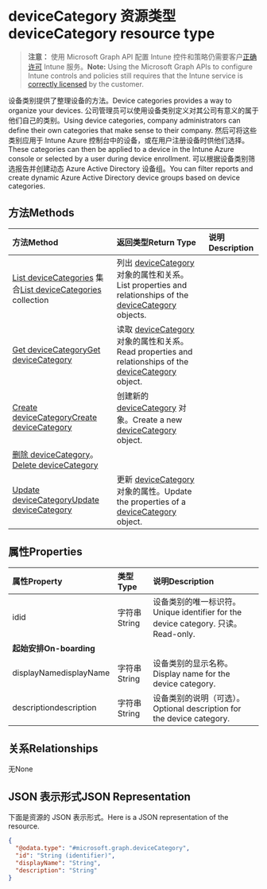 # <a name="devicecategory-resource-type"></a><span data-ttu-id="c0c84-101">deviceCategory 资源类型</span><span class="sxs-lookup"><span data-stu-id="c0c84-101">deviceCategory resource type</span></span>

> <span data-ttu-id="c0c84-102">**注意：** 使用 Microsoft Graph API 配置 Intune 控件和策略仍需要客户[正确许可](https://go.microsoft.com/fwlink/?linkid=839381) Intune 服务。</span><span class="sxs-lookup"><span data-stu-id="c0c84-102">**Note:** Using the Microsoft Graph APIs to configure Intune controls and policies still requires that the Intune service is [correctly licensed](https://go.microsoft.com/fwlink/?linkid=839381) by the customer.</span></span>

<span data-ttu-id="c0c84-103">设备类别提供了整理设备的方法。</span><span class="sxs-lookup"><span data-stu-id="c0c84-103">Device categories provides a way to organize your devices.</span></span> <span data-ttu-id="c0c84-104">公司管理员可以使用设备类别定义对其公司有意义的属于他们自己的类别。</span><span class="sxs-lookup"><span data-stu-id="c0c84-104">Using device categories, company administrators can define their own categories that make sense to their company.</span></span> <span data-ttu-id="c0c84-105">然后可将这些类别应用于 Intune Azure 控制台中的设备，或在用户注册设备时供他们选择。</span><span class="sxs-lookup"><span data-stu-id="c0c84-105">These categories can then be applied to a device in the Intune Azure console or selected by a user during device enrollment.</span></span> <span data-ttu-id="c0c84-106">可以根据设备类别筛选报告并创建动态 Azure Active Directory 设备组。</span><span class="sxs-lookup"><span data-stu-id="c0c84-106">You can filter reports and create dynamic Azure Active Directory device groups based on device categories.</span></span>

## <a name="methods"></a><span data-ttu-id="c0c84-107">方法</span><span class="sxs-lookup"><span data-stu-id="c0c84-107">Methods</span></span>
|<span data-ttu-id="c0c84-108">方法</span><span class="sxs-lookup"><span data-stu-id="c0c84-108">Method</span></span>|<span data-ttu-id="c0c84-109">返回类型</span><span class="sxs-lookup"><span data-stu-id="c0c84-109">Return Type</span></span>|<span data-ttu-id="c0c84-110">说明</span><span class="sxs-lookup"><span data-stu-id="c0c84-110">Description</span></span>|
|:---|:---|:---|
|<span data-ttu-id="c0c84-111">[List deviceCategories](../api/intune_shared_devicecategory_list.md) 集合</span><span class="sxs-lookup"><span data-stu-id="c0c84-111">[List deviceCategories](../api/intune_shared_devicecategory_list.md) collection</span></span>|<span data-ttu-id="c0c84-112">列出 [deviceCategory](../resources/intune_shared_devicecategory.md) 对象的属性和关系。</span><span class="sxs-lookup"><span data-stu-id="c0c84-112">List properties and relationships of the [deviceCategory](../resources/intune_shared_devicecategory.md) objects.</span></span>|
|[<span data-ttu-id="c0c84-113">Get deviceCategory</span><span class="sxs-lookup"><span data-stu-id="c0c84-113">Get deviceCategory</span></span>](../api/intune_shared_devicecategory_get.md)|<span data-ttu-id="c0c84-114">读取 [deviceCategory](../resources/intune_shared_devicecategory.md) 对象的属性和关系。</span><span class="sxs-lookup"><span data-stu-id="c0c84-114">Read properties and relationships of the [deviceCategory](../resources/intune_shared_devicecategory.md) object.</span></span>|
|[<span data-ttu-id="c0c84-115">Create deviceCategory</span><span class="sxs-lookup"><span data-stu-id="c0c84-115">Create deviceCategory</span></span>](../api/intune_shared_devicecategory_create.md)|<span data-ttu-id="c0c84-116">创建新的 [deviceCategory](../resources/intune_shared_devicecategory.md) 对象。</span><span class="sxs-lookup"><span data-stu-id="c0c84-116">Create a new [deviceCategory](../resources/intune_shared_devicecategory.md) object.</span></span>|
|<span data-ttu-id="c0c84-117">[删除 deviceCategory](../api/intune_shared_devicecategory_delete.md)。</span><span class="sxs-lookup"><span data-stu-id="c0c84-117">[Delete deviceCategory](../api/intune_shared_devicecategory_delete.md)</span></span>|
|[<span data-ttu-id="c0c84-118">Update deviceCategory</span><span class="sxs-lookup"><span data-stu-id="c0c84-118">Update deviceCategory</span></span>](../api/intune_shared_devicecategory_update.md)|<span data-ttu-id="c0c84-119">更新 [deviceCategory](../resources/intune_shared_devicecategory.md) 对象的属性。</span><span class="sxs-lookup"><span data-stu-id="c0c84-119">Update the properties of a [deviceCategory](../resources/intune_shared_devicecategory.md) object.</span></span>|

## <a name="properties"></a><span data-ttu-id="c0c84-120">属性</span><span class="sxs-lookup"><span data-stu-id="c0c84-120">Properties</span></span>
|<span data-ttu-id="c0c84-121">属性</span><span class="sxs-lookup"><span data-stu-id="c0c84-121">Property</span></span>|<span data-ttu-id="c0c84-122">类型</span><span class="sxs-lookup"><span data-stu-id="c0c84-122">Type</span></span>|<span data-ttu-id="c0c84-123">说明</span><span class="sxs-lookup"><span data-stu-id="c0c84-123">Description</span></span>|
|:---|:---|:---|
|<span data-ttu-id="c0c84-124">id</span><span class="sxs-lookup"><span data-stu-id="c0c84-124">id</span></span>|<span data-ttu-id="c0c84-125">字符串</span><span class="sxs-lookup"><span data-stu-id="c0c84-125">String</span></span>|<span data-ttu-id="c0c84-126">设备类别的唯一标识符。</span><span class="sxs-lookup"><span data-stu-id="c0c84-126">Unique identifier for the device category.</span></span> <span data-ttu-id="c0c84-127">只读。</span><span class="sxs-lookup"><span data-stu-id="c0c84-127">Read-only.</span></span>|
|<span data-ttu-id="c0c84-128">**起始安排**</span><span class="sxs-lookup"><span data-stu-id="c0c84-128">**On-boarding**</span></span>|
|<span data-ttu-id="c0c84-129">displayName</span><span class="sxs-lookup"><span data-stu-id="c0c84-129">displayName</span></span>|<span data-ttu-id="c0c84-130">字符串</span><span class="sxs-lookup"><span data-stu-id="c0c84-130">String</span></span>|<span data-ttu-id="c0c84-131">设备类别的显示名称。</span><span class="sxs-lookup"><span data-stu-id="c0c84-131">Display name for the device category.</span></span>|
|<span data-ttu-id="c0c84-132">description</span><span class="sxs-lookup"><span data-stu-id="c0c84-132">description</span></span>|<span data-ttu-id="c0c84-133">字符串</span><span class="sxs-lookup"><span data-stu-id="c0c84-133">String</span></span>|<span data-ttu-id="c0c84-134">设备类别的说明（可选）。</span><span class="sxs-lookup"><span data-stu-id="c0c84-134">Optional description for the device category.</span></span>|

## <a name="relationships"></a><span data-ttu-id="c0c84-135">关系</span><span class="sxs-lookup"><span data-stu-id="c0c84-135">Relationships</span></span>
<span data-ttu-id="c0c84-136">无</span><span class="sxs-lookup"><span data-stu-id="c0c84-136">None</span></span>

## <a name="json-representation"></a><span data-ttu-id="c0c84-137">JSON 表示形式</span><span class="sxs-lookup"><span data-stu-id="c0c84-137">JSON Representation</span></span>
<span data-ttu-id="c0c84-138">下面是资源的 JSON 表示形式。</span><span class="sxs-lookup"><span data-stu-id="c0c84-138">Here is a JSON representation of the resource.</span></span>
<!--{
  "blockType": "resource",
  "keyProperty": "id",
  "baseType": "microsoft.graph.entity",
  "@odata.type": "microsoft.graph.deviceCategory"
}-->
``` json
{
  "@odata.type": "#microsoft.graph.deviceCategory",
  "id": "String (identifier)",
  "displayName": "String",
  "description": "String"
}
```



